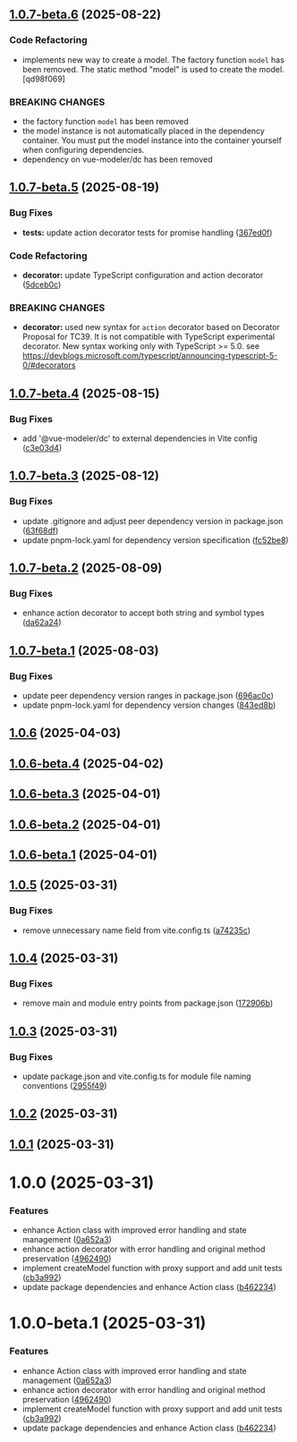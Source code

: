 ## [1.0.7-beta.6](https://github.com/vue-modeler/model/compare/v1.0.7-beta.5...v1.0.7-beta.6) (2025-08-22)


### Code Refactoring

 * implements new way to create a model. The factory function `model` has been removed. The static method "model" is used to create the model. [qd98f069]
    
### BREAKING CHANGES
* the factory function `model` has been removed
* the model instance is not automatically placed in the dependency container. You must put the model instance into the container yourself when configuring dependencies.
* dependency on vue-modeler/dc has been removed


## [1.0.7-beta.5](https://github.com/vue-modeler/model/compare/v1.0.7-beta.4...v1.0.7-beta.5) (2025-08-19)


### Bug Fixes

* **tests:** update action decorator tests for promise handling ([367ed0f](https://github.com/vue-modeler/model/commit/367ed0fa2fbac2c6ae9d5ea76038dc474337b13a))


### Code Refactoring

* **decorator:** update TypeScript configuration and action decorator ([5dceb0c](https://github.com/vue-modeler/model/commit/5dceb0c53acb87fced831ecbd5ead191bb9c90f1))


### BREAKING CHANGES

* **decorator:** used new syntax for `action` decorator based on Decorator Proposal for TC39. It is not compatible with TypeScript experimental decorator. New syntax working only with TypeScript >= 5.0. see https://devblogs.microsoft.com/typescript/announcing-typescript-5-0/#decorators

## [1.0.7-beta.4](https://github.com/vue-modeler/model/compare/v1.0.7-beta.3...v1.0.7-beta.4) (2025-08-15)


### Bug Fixes

* add '@vue-modeler/dc' to external dependencies in Vite config ([c3e03d4](https://github.com/vue-modeler/model/commit/c3e03d498a1af08317e5d82d86229ba0b6c71ded))

## [1.0.7-beta.3](https://github.com/vue-modeler/model/compare/v1.0.7-beta.2...v1.0.7-beta.3) (2025-08-12)


### Bug Fixes

* update .gitignore and adjust peer dependency version in package.json ([63f68df](https://github.com/vue-modeler/model/commit/63f68df6117ebfb6e2fb9dd7554de607ad4c3dff))
* update pnpm-lock.yaml for dependency version specification ([fc52be8](https://github.com/vue-modeler/model/commit/fc52be86c31dbc333ae6ae27ab6ed98fa23c4056))

## [1.0.7-beta.2](https://github.com/vue-modeler/model/compare/v1.0.7-beta.1...v1.0.7-beta.2) (2025-08-09)


### Bug Fixes

* enhance action decorator to accept both string and symbol types ([da62a24](https://github.com/vue-modeler/model/commit/da62a24041886cd5bc43916a3643b3eaf8a296e8))

## [1.0.7-beta.1](https://github.com/vue-modeler/model/compare/v1.0.6...v1.0.7-beta.1) (2025-08-03)


### Bug Fixes

* update peer dependency version ranges in package.json ([696ac0c](https://github.com/vue-modeler/model/commit/696ac0c58c4d09304eb1cd29fadbc7b0ceeed3fc))
* update pnpm-lock.yaml for dependency version changes ([843ed8b](https://github.com/vue-modeler/model/commit/843ed8b8ced65ae4dd987cc4c794418c37bf64e9))

## [1.0.6](https://github.com/vue-modeler/model/compare/v1.0.5...v1.0.6) (2025-04-03)

## [1.0.6-beta.4](https://github.com/vue-modeler/model/compare/v1.0.6-beta.3...v1.0.6-beta.4) (2025-04-02)

## [1.0.6-beta.3](https://github.com/vue-modeler/model/compare/v1.0.6-beta.2...v1.0.6-beta.3) (2025-04-01)

## [1.0.6-beta.2](https://github.com/vue-modeler/model/compare/v1.0.6-beta.1...v1.0.6-beta.2) (2025-04-01)

## [1.0.6-beta.1](https://github.com/vue-modeler/model/compare/v1.0.5...v1.0.6-beta.1) (2025-04-01)

## [1.0.5](https://github.com/vue-modeler/model/compare/v1.0.4...v1.0.5) (2025-03-31)


### Bug Fixes

* remove unnecessary name field from vite.config.ts ([a74235c](https://github.com/vue-modeler/model/commit/a74235c2dfac7dca79536d89009a66a1fbd96885))

## [1.0.4](https://github.com/vue-modeler/model/compare/v1.0.3...v1.0.4) (2025-03-31)


### Bug Fixes

* remove main and module entry points from package.json ([172906b](https://github.com/vue-modeler/model/commit/172906beb17178666648897d56ec6bccd96141b5))

## [1.0.3](https://github.com/vue-modeler/model/compare/v1.0.2...v1.0.3) (2025-03-31)


### Bug Fixes

* update package.json and vite.config.ts for module file naming conventions ([2955f49](https://github.com/vue-modeler/model/commit/2955f4953b9d2776697285f5f7a4085a157d1936))

## [1.0.2](https://github.com/vue-modeler/model/compare/v1.0.1...v1.0.2) (2025-03-31)

## [1.0.1](https://github.com/vue-modeler/model/compare/v1.0.0...v1.0.1) (2025-03-31)

# 1.0.0 (2025-03-31)


### Features

* enhance Action class with improved error handling and state management ([0a652a3](https://github.com/vue-modeler/model/commit/0a652a394901cdb77732fb8b5f942c89458ef17e))
* enhance action decorator with error handling and original method preservation ([4962490](https://github.com/vue-modeler/model/commit/4962490c9202ebc0f0028d617833a512ce65803a))
* implement createModel function with proxy support and add unit tests ([cb3a992](https://github.com/vue-modeler/model/commit/cb3a9922592a41ca8a0144fce9148c3ffe8e94c7))
* update package dependencies and enhance Action class ([b462234](https://github.com/vue-modeler/model/commit/b462234003732b522be9e66c05faf9dd9c696dac))

# 1.0.0-beta.1 (2025-03-31)


### Features

* enhance Action class with improved error handling and state management ([0a652a3](https://github.com/vue-modeler/model/commit/0a652a394901cdb77732fb8b5f942c89458ef17e))
* enhance action decorator with error handling and original method preservation ([4962490](https://github.com/vue-modeler/model/commit/4962490c9202ebc0f0028d617833a512ce65803a))
* implement createModel function with proxy support and add unit tests ([cb3a992](https://github.com/vue-modeler/model/commit/cb3a9922592a41ca8a0144fce9148c3ffe8e94c7))
* update package dependencies and enhance Action class ([b462234](https://github.com/vue-modeler/model/commit/b462234003732b522be9e66c05faf9dd9c696dac))
